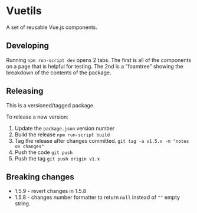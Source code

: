 # Vuetils

A set of reusable Vue.js components.

## Developing

Running `npm run-script dev` opens 2 tabs. The first is all of the components on
a page that is helpful for testing. The 2nd is a "foamtree" showing the
breakdown of the contents of the package.

## Releasing

This is a versioned/tagged package.

To release a new version:

1. Update the `package.json` version number
2. Build the release `npm run-script build`
3. Tag the release after changes committed. `git tag -a v1.5.x -m "notes on changes"`
4. Push the code `git push`
5. Push the tag `git push origin v1.x`

## Breaking changes

- 1.5.9 - revert changes in 1.5.8
- 1.5.8 - changes number formatter to return `null` instead of `""` empty string.
